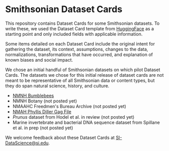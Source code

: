 # Smithsonian Dataset Cards

This repository contains Dataset Cards for some Smithsonian datasets. To write these, we used the Dataset Card template from [HuggingFace](https://github.com/huggingface/datasets/blob/main/templates/README_guide.md) as a starting point and only included fields with applicable information.

Some items detailed on each Dataset Card include the original intent for gathering the dataset, its context, assumptions, changes to the data, normalizations, transformations that have occurred, and explanation of known biases and social impact.

We chose an initial handful of Smithsonian datasets on which pilot Dataset Cards. The datasets we chose for this initial release of dataset cards are not meant to be representative of all Smithsonian data or content types, but they do span natural science, history, and culture.

  - [NMNH Bumblebees](https://github.com/Smithsonian/dataset-cards/blob/main/NMNH-Bumblebees.md)
  - NMNH Botany (not posted yet)
  - NMAAHC Freedmen's Bureau Archive (not posted yet)
  - [NMAH Phyllis Diller Gag File](https://github.com/Smithsonian/dataset-cards/blob/main/NMAH-Phyllis-Diller-gag-file.md)
  - *Prunus* dataset from Hodel et al. in review (not posted yet)
  - Marine invertebrate and bacterial DNA sequence dataset from Spillane et al. in prep (not posted yet)


We welcome feedback about these Dataset Cards at SI-DataScience@si.edu.
